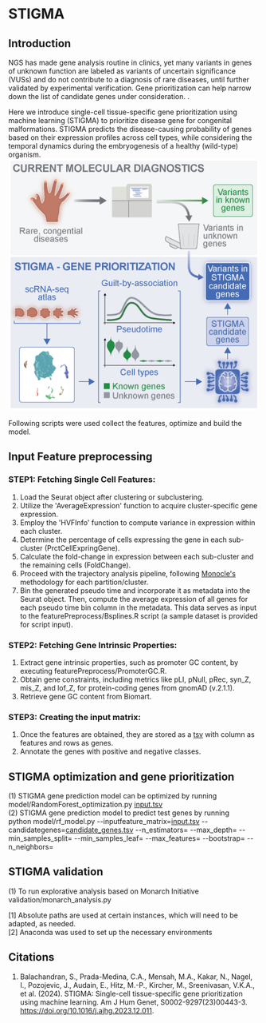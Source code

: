 # STIGMA

## Introduction
NGS has made gene analysis routine in clinics, yet many variants in genes of unknown function are labeled as variants of uncertain significance (VUSs) and do not contribute to a diagnosis of rare diseases, until further validated by experimental verification. Gene prioritization can help narrow down the list of candidate genes under consideration. . 

Here we introduce single-cell tissue-specific gene prioritization using machine learning (STIGMA) to prioritize disease gene for congenital malformations. STIGMA predicts the disease-causing probability of genes based on their expression profiles across cell types, while considering the temporal dynamics during the embryogenesis of a healthy (wild-type) organism.
![alt text](https://github.com/SpielmannLab/STIGMA/blob/main/GraphicalAbstract.png?raw=true)


Following scripts were used collect the features, optimize and build the model. <br />

## Input Feature preprocessing<br />
### STEP1: Fetching Single Cell Features: <br />

1.	Load the Seurat object after clustering or subclustering. <br />
2.	Utilize the 'AverageExpression' function to acquire cluster-specific gene expression. <br />
3.	Employ the 'HVFInfo' function to compute variance in expression within each cluster. <br />
4.	Determine the percentage of cells expressing the gene in each sub-cluster (PrctCellExpringGene). <br />
5.	Calculate the fold-change in expression between each sub-cluster and the remaining cells (FoldChange). <br />
6.	Proceed with the trajectory analysis pipeline, following [Monocle's](https://cole-trapnell-lab.github.io/monocle3/docs/trajectories/) methodology for each partition/cluster. <br />
7.	Bin the generated pseudo time and incorporate it as metadata into the Seurat object. Then, compute the average expression of all genes for each pseudo time bin column in the metadata. This data serves as input to the featurePreprocess/Bsplines.R script (a sample dataset is provided for script input). <br />

### STEP2: Fetching Gene Intrinsic Properties: <br />

1.	Extract gene intrinsic properties, such as promoter GC content, by executing featurePreprocess/PromoterGC.R. <br />
2.	Obtain gene constraints, including metrics like pLI, pNull, pRec, syn_Z, mis_Z, and lof_Z, for protein-coding genes from gnomAD (v.2.1.1). <br />
3.	Retrieve gene GC content from Biomart. <br />

### STEP3: Creating the input matrix: <br />
1. Once the features are obtained, they are stored as a [tsv](https://github.com/SpielmannLab/STIGMA/blob/main/sample_dataset/input.tsv) with column as features and rows as genes. <br />
2. Annotate the genes with positive and negative classes.


## STIGMA optimization and gene prioritization<br />
(1) STIGMA gene prediction model can be optimized by running model/RandomForest_optimization.py [input.tsv](https://github.com/SpielmannLab/STIGMA/blob/main/sample_dataset/input.tsv)<br />
(2) STIGMA gene prediction model to predict test genes by running <br />
python model/rf_model.py --inputfeature_matrix=[input.tsv](https://github.com/SpielmannLab/STIGMA/blob/main/sample_dataset/input.tsv) --candidategenes=[candidate_genes.tsv](https://github.com/SpielmannLab/STIGMA/blob/main/sample_dataset/CandidateGene.tsv) --n_estimators=<Output from optimization> --max_depth=<Output from optimization> --min_samples_split=<Output from optimization> --min_samples_leaf=<Output from optimization> --max_features=<Output from optimization> --bootstrap=<Output from optimization> --n_neighbors=<Output from optimization> <br />

## STIGMA validation <br />
(1) To run explorative analysis based on Monarch Initiative validation/monarch_analysis.py <br />


[1] Absolute paths are used at certain instances, which will need to be adapted, as needed. <br />
[2] Anaconda was used to set up the necessary environments <br />

## Citations
1. Balachandran, S., Prada-Medina, C.A., Mensah, M.A., Kakar, N., Nagel, I., Pozojevic, J., Audain, E., Hitz, M.-P., Kircher, M., Sreenivasan, V.K.A., et al. (2024). STIGMA: Single-cell tissue-specific gene prioritization using machine learning. Am J Hum Genet, S0002-9297(23)00443-3. https://doi.org/10.1016/j.ajhg.2023.12.011.

